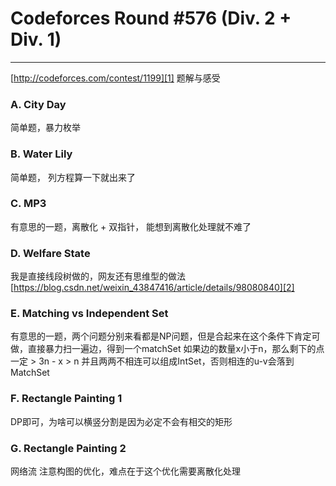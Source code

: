 # Codeforces Round #576 (Div. 2 + Div. 1)

------
[http://codeforces.com/contest/1199][1]
题解与感受

### A. City Day
简单题，暴力枚举

### B. Water Lily
简单题， 列方程算一下就出来了

### C. MP3
有意思的一题，离散化 + 双指针， 能想到离散化处理就不难了

### D. Welfare State
我是直接线段树做的，网友还有思维型的做法
[https://blog.csdn.net/weixin_43847416/article/details/98080840][2]

### E. Matching vs Independent Set
有意思的一题，两个问题分别来看都是NP问题，但是合起来在这个条件下肯定可做，直接暴力扫一遍边，得到一个matchSet 如果边的数量x小于n，那么剩下的点一定 > 3n - x > n 并且两两不相连可以组成IntSet，否则相连的u-v会落到MatchSet

### F. Rectangle Painting 1
DP即可，为啥可以横竖分割是因为必定不会有相交的矩形

### G. Rectangle Painting 2
网络流 注意构图的优化，难点在于这个优化需要离散化处理

  [1]: http://codeforces.com/contest/1199
  [2]: https://blog.csdn.net/weixin_43847416/article/details/98080840
